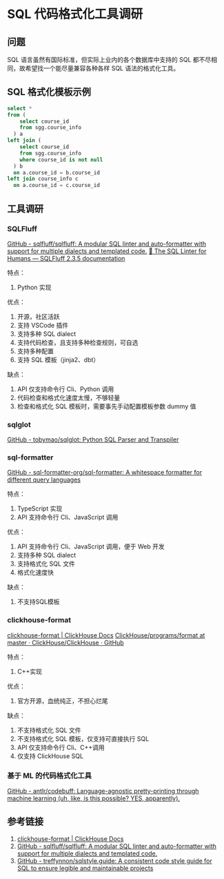 # SQL 代码格式化工具调研

## 问题

SQL 语言虽然有国际标准，但实际上业内的各个数据库中支持的 SQL 都不尽相同，故希望找一个能尽量兼容各种各样 SQL 语法的格式化工具。

## SQL 格式化模板示例

```sql
select *
from (
    select course_id
    from sgg.course_info
  ) a
left join (
    select course_id
    from sgg.course_info
    where course_id is not null
  ) b
  on a.course_id = b.course_id
left join course_info c
  on a.course_id = c.course_id

```

## 工具调研

### SQLFluff

[GitHub - sqlfluff/sqlfluff: A modular SQL linter and auto-formatter with support for multiple dialects and templated code.](https://github.com/sqlfluff/sqlfluff)
[📜 The SQL Linter for Humans — SQLFluff 2.3.5 documentation](https://docs.sqlfluff.com/en/stable/index.html)

特点：
1. Python 实现

优点：
1. 开源，社区活跃
2. 支持 VSCode 插件
3. 支持多种 SQL dialect
4. 支持代码检查，且支持多种检查规则，可自选
5. 支持多种配置
6. 支持 SQL 模板（jinja2、dbt）

缺点：
1. API 仅支持命令行 Cli、Python 调用
2. 代码检查和格式化速度太慢，不够轻量
3. 检查和格式化 SQL 模板时，需要事先手动配置模板参数 dummy 值

### sqlglot

[GitHub - tobymao/sqlglot: Python SQL Parser and Transpiler](https://github.com/tobymao/sqlglot)

### sql-formatter

[GitHub - sql-formatter-org/sql-formatter: A whitespace formatter for different query languages](https://github.com/sql-formatter-org/sql-formatter)

特点：
1. TypeScript 实现
2. API 支持命令行 Cli、JavaScript 调用

优点：
1. API 支持命令行 Cli、JavaScript 调用，便于 Web 开发
2. 支持多种 SQL dialect
3. 支持格式化 SQL 文件
4. 格式化速度快

缺点：
1. 不支持SQL模板

### clickhouse-format

[clickhouse-format | ClickHouse Docs](https://clickhouse.com/docs/en/operations/utilities/clickhouse-format)
[ClickHouse/programs/format at master · ClickHouse/ClickHouse · GitHub](https://github.com/ClickHouse/ClickHouse/tree/master/programs/format)

特点：
1. C++实现

优点：
1. 官方开源，血统纯正，不担心烂尾

缺点：
1. 不支持格式化 SQL 文件
2. 不支持格式化 SQL 模板，仅支持可直接执行 SQL
3. API 仅支持命令行 Cli、C++调用
4. 仅支持 ClickHouse SQL

### 基于 ML 的代码格式化工具

[GitHub - antlr/codebuff: Language-agnostic pretty-printing through machine learning (uh, like, is this possible? YES, apparently).](https://github.com/antlr/codebuff)

## 参考链接

1. [clickhouse-format | ClickHouse Docs](https://clickhouse.com/docs/en/operations/utilities/clickhouse-format)
2. [GitHub - sqlfluff/sqlfluff: A modular SQL linter and auto-formatter with support for multiple dialects and templated code.](https://github.com/sqlfluff/sqlfluff)
3. [GitHub - treffynnon/sqlstyle.guide: A consistent code style guide for SQL to ensure legible and maintainable projects](https://github.com/treffynnon/sqlstyle.guide)